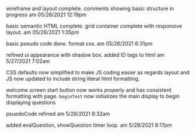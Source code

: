 wireframe and layout complete. comments showing basic structure in progress am 05/26/2021 12:19pm

basic semantic HTML complete.  grid container complete with responsive layout. am 05/26/2021 1:35pm

basic pseudo code done. format css.  am 05/26/2021 6:31pm

refined ui appearance with shadow box.  added ID tags to html am 5/27/2021 7:02am

CSS defaults now simplified to make JS coding easier as regards layout and JS now updated to include string literal html formatting.

welcome screen start button now works properly and has consistent formatting with page. `beginTest` now initializes the main display to begin displaying questions

psuedoCode refined am 5/28/2021 8:32am

added evalQuestion, showQuestion timer loop. am 5/28/2021 8:17pm